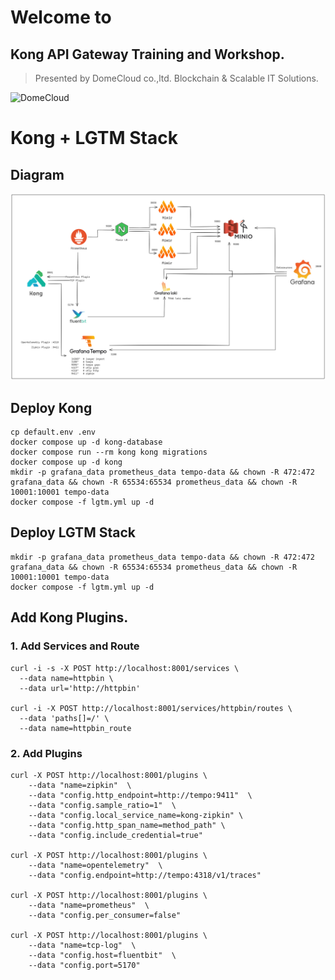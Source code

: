 # Welcome to
## Kong API Gateway Training and Workshop.

> Presented by DomeCloud co.,ltd.
Blockchain & Scalable IT Solutions.

![DomeCloud](https://avatars.githubusercontent.com/u/16351976?s=200&v=4)

# Kong + LGTM Stack

## Diagram
![Kong-LGTM](kong-lgtm.png)

## Deploy Kong
```
cp default.env .env
docker compose up -d kong-database
docker compose run --rm kong kong migrations
docker compose up -d kong
mkdir -p grafana_data prometheus_data tempo-data && chown -R 472:472 grafana_data && chown -R 65534:65534 prometheus_data && chown -R 10001:10001 tempo-data
docker compose -f lgtm.yml up -d
```
## Deploy LGTM Stack
```
mkdir -p grafana_data prometheus_data tempo-data && chown -R 472:472 grafana_data && chown -R 65534:65534 prometheus_data && chown -R 10001:10001 tempo-data
docker compose -f lgtm.yml up -d
```

## Add Kong Plugins.

### 1. Add Services and Route
```
curl -i -s -X POST http://localhost:8001/services \
  --data name=httpbin \
  --data url='http://httpbin'

curl -i -X POST http://localhost:8001/services/httpbin/routes \
  --data 'paths[]=/' \
  --data name=httpbin_route
```

### 2. Add Plugins
```
curl -X POST http://localhost:8001/plugins \
    --data "name=zipkin"  \
    --data "config.http_endpoint=http://tempo:9411"  \
    --data "config.sample_ratio=1"  \
    --data "config.local_service_name=kong-zipkin" \
    --data "config.http_span_name=method_path" \
    --data "config.include_credential=true"

curl -X POST http://localhost:8001/plugins \
    --data "name=opentelemetry"  \
    --data "config.endpoint=http://tempo:4318/v1/traces"

curl -X POST http://localhost:8001/plugins \
    --data "name=prometheus"  \
    --data "config.per_consumer=false"

curl -X POST http://localhost:8001/plugins \
    --data "name=tcp-log"  \
    --data "config.host=fluentbit"  \
    --data "config.port=5170"

```
